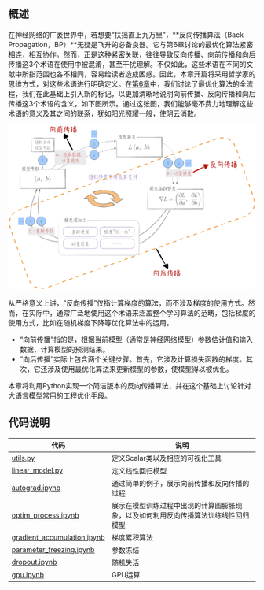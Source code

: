 
## 概述

在神经网络的广袤世界中，若想要“扶摇直上九万里”，**反向传播算法（Back Propagation，BP）**无疑是飞升的必备良器。它与第6章讨论的最优化算法紧密相连，相互协作。然而，正是这种紧密关联，往往导致反向传播、向前传播和向后传播这3个术语在使用中被混淆，甚至干扰理解。不仅如此，这些术语在不同的文献中所指范围也各不相同，容易给读者造成困惑。因此，本章开篇将采用哲学家的思维方式，对这些术语进行明确定义。在[第6章](../ch06_optimizer)中，我们讨论了最优化算法的全流程，我们在此基础上引入新的标记，以更加清晰地说明向前传播、反向传播和向后传播这3个术语的含义，如下图所示。通过这张图，我们能够毫不费力地理解这些术语的意义及其之间的联系，犹如阳光照耀一般，使阴云消散。

<p align="center">  
<img width="600" alt="autograd" src="autograd">
</p>

从严格意义上讲，“反向传播”仅指计算梯度的算法，而不涉及梯度的使用方式。然而，在实际中，通常广泛地使用这个术语来涵盖整个学习算法的范畴，包括梯度的使用方式，比如在随机梯度下降等优化算法中的运用。

* “向前传播”指的是，根据当前模型（通常是神经网络模型）参数估计值和输入数据，计算模型的预测结果。
* “向后传播”实际上包含两个关键步骤。首先，它涉及计算损失函数的梯度。其次，它还涉及使用最优化算法来更新模型的参数，使模型得以被优化。

本章将利用Python实现一个简洁版本的反向传播算法，并在这个基础上讨论针对大语言模型常用的工程优化手段。

## 代码说明

|代码|说明|
|---|---|
|[utils.py](utils.py)| 定义Scalar类以及相应的可视化工具 |
|[linear_model.py](linear_model.py)| 定义线性回归模型 |
|[autograd.ipynb](autograd.ipynb)| 通过简单的例子，展示向前传播和反向传播的过程 |
|[optim_process.ipynb](optim_process.ipynb)| 展示在模型训练过程中出现的计算图膨胀现象，以及如何利用反向传播算法训练线性回归模型 |
|[gradient_accumulation.ipynb](gradient_accumulation.ipynb)| 梯度累积算法 |
|[parameter_freezing.ipynb](parameter_freezing.ipynb)| 参数冻结 |
|[dropout.ipynb](dropout.ipynb)| 随机失活 |
|[gpu.ipynb](gpu.ipynb)| GPU运算 |




